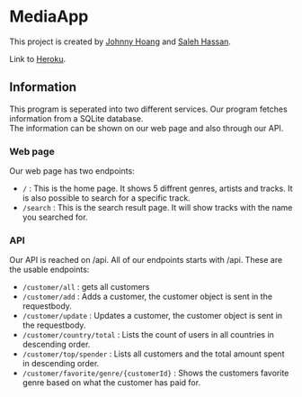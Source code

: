 # MediaApp

This project is created by [Johnny Hoang](https://github.com/flaakan) and [Saleh Hassan](https://github.com/ISaleh-Hassan).

Link to [Heroku](https://ancient-castle-33563.herokuapp.com/).

## Information
This program is seperated into two different services. Our program fetches information from a SQLite database.  
The information can be shown on our web page and also through our API.

### Web page
Our web page has two endpoints:
* `/` : This is the home page. It shows 5 diffrent genres, artists and tracks. It is also possible to search for a specific track.
* `/search` : This is the search result page. It will show tracks with the name you searched for.



### API
Our API is reached on /api. 
All of our endpoints starts with /api.
These are the usable endpoints:

* `/customer/all` : gets all customers
* `/customer/add` : Adds a customer, the customer object is sent in the requestbody.
* `/customer/update` : Updates a customer, the customer object is sent in the requestbody.
* `/customer/country/total` : Lists the count of users in all countries in descending order. 
* `/customer/top/spender` : Lists all customers and the total amount spent in descending order.
* `/customer/favorite/genre/{customerId}` : Shows the customers favorite genre based on what the customer has paid for.
